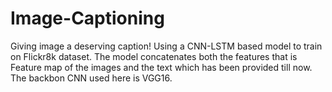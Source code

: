 # Image-Captioning
Giving image a deserving caption! Using a CNN-LSTM based model to train on Flickr8k dataset. The model concatenates both the features that is Feature map of the images and the text which has been provided till now. The backbon CNN used here is VGG16.
